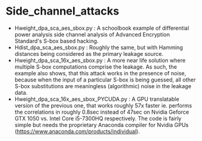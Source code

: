 # Side_channel_attacks
* Hweight_dpa_sca_aes_sbox.py : A schoolbook example of differential power analysis side channel analysis of Advanced Encryption Standard's S-box based hacking.
* Hdist_dpa_sca_aes_sbox.py : Roughly the same, but with Hamming distances being considered as the primary leakage source.
* Hweight_dpa_sca_16x_aes_sbox.py : A more near life solution where multiple S-box computations comprise the leakage. As such, the example also shows, that this attack works in the presence of noise, because when the input of a particular S-box is being guessed, all other S-box substitutions are meaningless (algorithmic) noise in the leakage data.
* Hweight_dpa_sca_16x_aes_sbox_PYCUDA.py : A GPU translatable version of the previous one, that works roughly 57x faster ie. performs the correlations in roughly 0.8sec instead of 47sec on Nvidia Geforce GTX 1050 vs. Intel Core i5-7300HQ respectively. The code is fairly simple but needs the proprietary Anaconda compiler for Nvidia GPUs (https://www.anaconda.com/products/individual).

